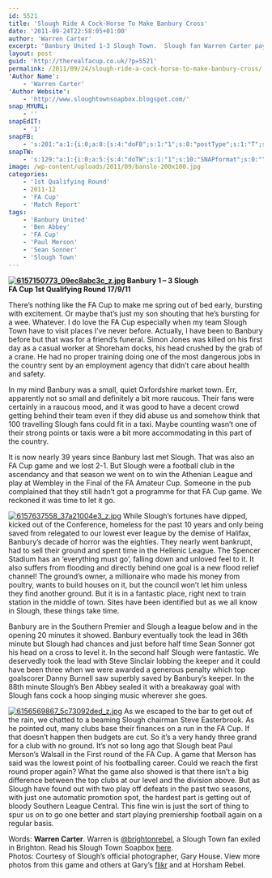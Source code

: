 ```yaml
---
id: 5521
title: 'Slough Ride A Cock-Horse To Make Banbury Cross'
date: '2011-09-24T22:58:05+01:00'
author: 'Warren Carter'
excerpt: 'Banbury United 1-3 Slough Town.  Slough fan Warren Carter pays a poignant visit to Banbury, Slough march on!'
layout: post
guid: 'http://therealfacup.co.uk/?p=5521'
permalink: /2011/09/24/slough-ride-a-cock-horse-to-make-banbury-cross/
'Author Name':
    - 'Warren Carter'
'Author Website':
    - 'http://www.sloughtownsoapbox.blogspot.com/'
snap_MYURL:
    - ''
snapEdIT:
    - '1'
snapFB:
    - 's:201:"a:1:{i:0;a:8:{s:4:"doFB";s:1:"1";s:8:"postType";s:1:"T";s:10:"AttachPost";s:1:"2";s:10:"SNAPformat";s:0:"";s:9:"isAutoImg";s:1:"A";s:8:"imgToUse";s:0:"";s:9:"isAutoURL";s:1:"A";s:8:"urlToUse";s:0:"";}}";'
snapTW:
    - 's:129:"a:1:{i:0;a:5:{s:4:"doTW";s:1:"1";s:10:"SNAPformat";s:0:"";s:8:"attchImg";s:1:"0";s:9:"isAutoImg";s:1:"A";s:8:"imgToUse";s:0:"";}}";'
image: /wp-content/uploads/2011/09/banslo-200x100.jpg
categories:
    - '1st Qualifying Round'
    - 2011-12
    - 'FA Cup'
    - 'Match Report'
tags:
    - 'Banbury United'
    - 'Ben Abbey'
    - 'FA Cup'
    - 'Paul Merson'
    - 'Sean Sonner'
    - 'Slough Town'
---
```


**[![6157150773_09ec8abc3c_z.jpg](http://lh4.ggpht.com/-vh-PbEvz-Ls/Tn8PbavjKsI/AAAAAAAAAr8/-_6EdkzcO-k/h320/6157150773_09ec8abc3c_z.jpg)](http://lh4.ggpht.com/-vh-PbEvz-Ls/Tn8PbavjKsI/AAAAAAAAAr8/-_6EdkzcO-k/w800/6157150773_09ec8abc3c_z.jpg) Banbury 1 – 3 Slough**  
**FA Cup 1st Qualifying Round 17/9/11**

There’s nothing like the FA Cup to make me spring out of bed early, bursting with excitement. Or maybe that’s just my son shouting that he’s bursting for a wee. Whatever. I do love the FA Cup especially when my team Slough Town have to visit places I’ve never before. Actually, I have been to Banbury before but that was for a friend’s funeral. Simon Jones was killed on his first day as a casual worker at Shoreham docks, his head crushed by the grab of a crane. He had no proper training doing one of the most dangerous jobs in the country sent by an employment agency that didn’t care about health and safety.

In my mind Banbury was a small, quiet Oxfordshire market town. Err, apparently not so small and definitely a bit more raucous. Their fans were certainly in a raucous mood, and it was good to have a decent crowd getting behind their team even if they did abuse us and somehow think that 100 travelling Slough fans could fit in a taxi. Maybe counting wasn’t one of their strong points or taxis were a bit more accommodating in this part of the country.

It is now nearly 39 years since Banbury last met Slough. That was also an FA Cup game and we lost 2-1. But Slough were a football club in the ascendancy and that season we went on to win the Athenian League and play at Wembley in the Final of the FA Amateur Cup. Someone in the pub complained that they still hadn’t got a programme for that FA Cup game. We reckoned it was time to let it go.

[![6157637558_37a21004e3_z.jpg](http://lh5.ggpht.com/-PbhFYJ9rbTA/Tn8PbKRBOwI/AAAAAAAAAr4/NXpQUY7BgZ8/h320/6157637558_37a21004e3_z.jpg)](http://lh5.ggpht.com/-PbhFYJ9rbTA/Tn8PbKRBOwI/AAAAAAAAAr4/NXpQUY7BgZ8/w800/6157637558_37a21004e3_z.jpg) While Slough’s fortunes have dipped, kicked out of the Conference, homeless for the past 10 years and only being saved from relegated to our lowest ever league by the demise of Halifax, Banbury’s decade of horror was the eighties. They nearly went bankrupt, had to sell their ground and spent time in the Hellenic League. The Spencer Stadium has an ‘everything must go’, falling down and unloved feel to it. It also suffers from flooding and directly behind one goal is a new flood relief channel! The ground’s owner, a millionaire who made his money from poultry, wants to build houses on it, but the council won’t let him unless they find another ground. But it is in a fantastic place, right next to train station in the middle of town. Sites have been identified but as we all know in Slough, these things take time.

Banbury are in the Southern Premier and Slough a league below and in the opening 20 minutes it showed. Banbury eventually took the lead in 36th minute but Slough had chances and just before half time Sean Sonner got his head on a cross to level it. In the second half Slough were fantastic. We deservedly took the lead with Steve Sinclair lobbing the keeper and it could have been three when we were awarded a generous penalty which top goalscorer Danny Burnell saw superbly saved by Banbury’s keeper. In the 88th minute Slough’s Ben Abbey sealed it with a breakaway goal with Slough fans cock a hoop singing music wherever she goes.

[![6156569867_5c73092ded_z.jpg](http://lh5.ggpht.com/-q-54OtgW-7E/Tn8PbU1k5pI/AAAAAAAAAsA/kK1dN2AiIHU/h320/6156569867_5c73092ded_z.jpg)](http://lh5.ggpht.com/-q-54OtgW-7E/Tn8PbU1k5pI/AAAAAAAAAsA/kK1dN2AiIHU/w800/6156569867_5c73092ded_z.jpg) As we escaped to the bar to get out of the rain, we chatted to a beaming Slough chairman Steve Easterbrook. As he pointed out, many clubs base their finances on a run in the FA Cup. If that doesn’t happen then budgets are cut. So it’s a very handy three grand for a club with no ground. It’s not so long ago that Slough beat Paul Merson’s Walsall in the First round of the FA Cup. A game that Merson has said was the lowest point of his footballing career. Could we reach the first round proper again? What the game also showed is that there isn’t a big difference between the top clubs at our level and the division above. But as Slough have found out with two play off defeats in the past two seasons, with just one automatic promotion spot, the hardest part is getting out of bloody Southern League Central. This fine win is just the sort of thing to spur us on to go one better and start playing premiership football again on a regular basis.

Words: **Warren Carter**. Warren is [@brightonrebel](http://twitter.com/#!/brightonrebel), a Slough Town fan exiled in Brighton. Read his Slough Town Soapbox [here](http://www.sloughtownsoapbox.blogspot.com/).  
Photos: Courtesy of Slough’s official photographer, Gary House. View more photos from this game and others at Gary’s [flikr](http://www.flickr.com/photos/horshamrebel/sets/72157627570730393/?page=2) and at Horsham Rebel.